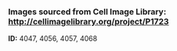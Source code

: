 ### Images sourced from Cell Image Library: http://cellimagelibrary.org/project/P1723  
**ID:** 4047, 4056, 4057, 4068
